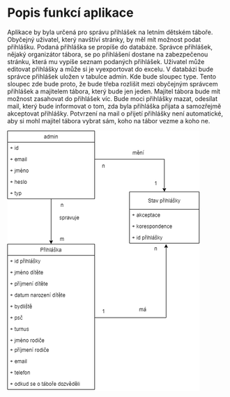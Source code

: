# Popis funkcí aplikace

Aplikace by byla určená pro správu přihlášek na letním dětském táboře. Obyčejný uživatel, který navštíví stránky, by měl mít možnost podat přihlášku. Podaná přihláška se propíše do databáze. Správce přihlášek, nějaký organizátor tábora, se po přihlášení dostane na zabezpečenou stránku, která mu vypíše seznam podaných přihlášek. Uživatel může editovat přihlášky a může si je vyexportovat do excelu. V databázi bude správce přihlášek uložen v tabulce admin. Kde bude sloupec type. Tento sloupec zde bude proto, že bude třeba rozlišit mezi obyčejným správcem přihlášek a majitelem tábora, který bude jen jeden. Majitel tábora bude mít možnost zasahovat do přihlášek víc. Bude moci přihlášky mazat, odesílat mail, který bude informovat o tom, zda byla přihláška přijata a samozřejmě akceptovat přihlášky. Potvrzení na mail o přijetí přihlášky není automatické, aby si mohl majitel tábora vybrat sám, koho na tábor vezme a koho ne. 

![vztahy](info/vztahy.png)
